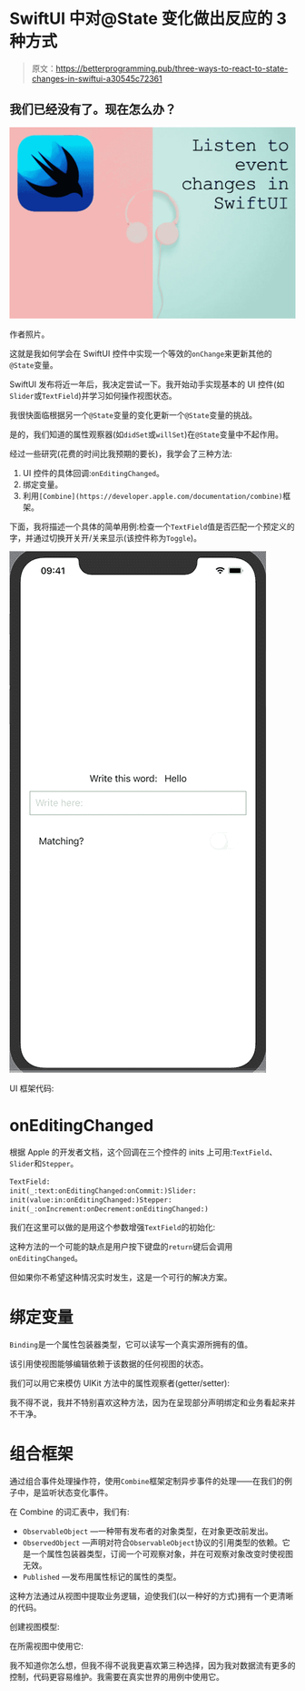 # SwiftUI 中对@State 变化做出反应的 3 种方式

> 原文：<https://betterprogramming.pub/three-ways-to-react-to-state-changes-in-swiftui-a30545c72361>

## 我们已经没有了。现在怎么办？

![](img/e609133d4b13571bcfda893d560e911f.png)

作者照片。

这就是我如何学会在 SwiftUI 控件中实现一个等效的`onChange`来更新其他的`@State`变量。

SwiftUI 发布将近一年后，我决定尝试一下。我开始动手实现基本的 UI 控件(如`Slider`或`TextField`)并学习如何操作视图状态。

我很快面临根据另一个`@State`变量的变化更新一个`@State`变量的挑战。

是的，我们知道的属性观察器(如`didSet`或`willSet`)在`@State`变量中不起作用。

经过一些研究(花费的时间比我预期的要长)，我学会了三种方法:

1.  UI 控件的具体回调:`onEditingChanged`。
2.  绑定变量。
3.  利用`[Combine](https://developer.apple.com/documentation/combine)`框架。

下面，我将描述一个具体的简单用例:检查一个`TextField`值是否匹配一个预定义的字，并通过切换开关开/关来显示(该控件称为`Toggle`)。

![](img/c62fdf9b71bcf7b660277cffdd4d5fa2.png)

UI 框架代码:

# onEditingChanged

根据 Apple 的开发者文档，这个回调在三个控件的 inits 上可用:`TextField`、`Slider`和`Stepper`。

```
TextField:
init(_:text:onEditingChanged:onCommit:)Slider:
init(value:in:onEditingChanged:)Stepper:
init(_:onIncrement:onDecrement:onEditingChanged:)
```

我们在这里可以做的是用这个参数增强`TextField`的初始化:

这种方法的一个可能的缺点是用户按下键盘的`return`键后会调用`onEditingChanged`。

但如果你不希望这种情况实时发生，这是一个可行的解决方案。

# 绑定变量

`Binding`是一个属性包装器类型，它可以读写一个真实源所拥有的值。

该引用使视图能够编辑依赖于该数据的任何视图的状态。

我们可以用它来模仿 UIKit 方法中的属性观察者(getter/setter):

我不得不说，我并不特别喜欢这种方法，因为在呈现部分声明绑定和业务看起来并不干净。

# 组合框架

通过组合事件处理操作符，使用`Combine`框架定制异步事件的处理——在我们的例子中，是监听状态变化事件。

在 Combine 的词汇表中，我们有:

*   `ObservableObject` —一种带有发布者的对象类型，在对象更改前发出。
*   `ObservedObject` —声明对符合`ObservableObject`协议的引用类型的依赖。它是一个属性包装器类型，订阅一个可观察对象，并在可观察对象改变时使视图无效。
*   `Published` —发布用属性标记的属性的类型。

这种方法通过从视图中提取业务逻辑，迫使我们(以一种好的方式)拥有一个更清晰的代码。

创建视图模型:

在所需视图中使用它:

我不知道你怎么想，但我不得不说我更喜欢第三种选择，因为我对数据流有更多的控制，代码更容易维护。我需要在真实世界的用例中使用它。